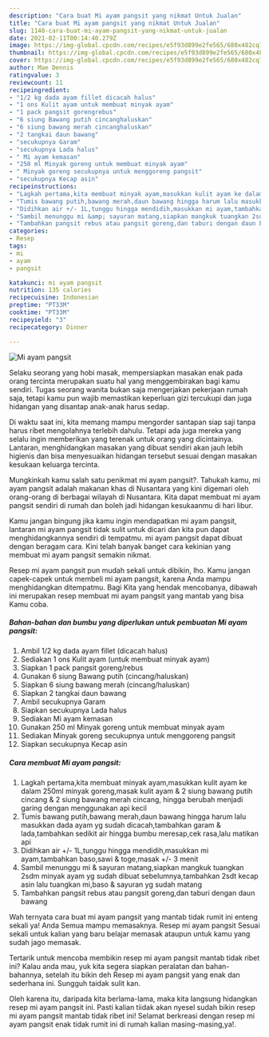 ```yaml
---
description: "Cara buat Mi ayam pangsit yang nikmat Untuk Jualan"
title: "Cara buat Mi ayam pangsit yang nikmat Untuk Jualan"
slug: 1148-cara-buat-mi-ayam-pangsit-yang-nikmat-untuk-jualan
date: 2021-02-11T00:14:40.279Z
image: https://img-global.cpcdn.com/recipes/e5f93d899e2fe565/680x482cq70/mi-ayam-pangsit-foto-resep-utama.jpg
thumbnail: https://img-global.cpcdn.com/recipes/e5f93d899e2fe565/680x482cq70/mi-ayam-pangsit-foto-resep-utama.jpg
cover: https://img-global.cpcdn.com/recipes/e5f93d899e2fe565/680x482cq70/mi-ayam-pangsit-foto-resep-utama.jpg
author: Mae Dennis
ratingvalue: 3
reviewcount: 11
recipeingredient:
- "1/2 kg dada ayam fillet dicacah halus"
- "1 ons Kulit ayam untuk membuat minyak ayam"
- "1 pack pangsit gorengrebus"
- "6 siung Bawang putih cincanghaluskan"
- "6 siung bawang merah cincanghaluskan"
- "2 tangkai daun bawang"
- "secukupnya Garam"
- "secukupnya Lada halus"
- " Mi ayam kemasan"
- "250 ml Minyak goreng untuk membuat minyak ayam"
- " Minyak goreng secukupnya untuk menggoreng pangsit"
- "secukupnya Kecap asin"
recipeinstructions:
- "Lagkah pertama,kita membuat minyak ayam,masukkan kulit ayam ke dalam 250ml minyak goreng,masak kulit ayam &amp; 2 siung bawang putih cincang &amp; 2 siung bawang merah cincang, hingga berubah menjadi garing dengan menggunakan api kecil"
- "Tumis bawang putih,bawang merah,daun bawang hingga harum lalu masukkan dada ayam yg sudah dicacah,tambahkan garam &amp; lada,tambahkan sedikit air hingga bumbu meresap,cek rasa,lalu matikan api"
- "Didihkan air +/- 1L,tunggu hingga mendidih,masukkan mi ayam,tambahkan baso,sawi &amp; toge,masak +/- 3 menit"
- "Sambil menunggu mi &amp; sayuran matang,siapkan mangkuk tuangkan 2sdm minyak ayam yg sudah dibuat sebelumnya,tambahkan 2sdt kecap asin lalu tuangkan mi,baso &amp; sayuran yg sudah matang"
- "Tambahkan pangsit rebus atau pangsit goreng,dan taburi dengan daun bawang"
categories:
- Resep
tags:
- mi
- ayam
- pangsit

katakunci: mi ayam pangsit 
nutrition: 135 calories
recipecuisine: Indonesian
preptime: "PT33M"
cooktime: "PT33M"
recipeyield: "3"
recipecategory: Dinner

---
```



![Mi ayam pangsit](https://img-global.cpcdn.com/recipes/e5f93d899e2fe565/680x482cq70/mi-ayam-pangsit-foto-resep-utama.jpg)

Selaku seorang yang hobi masak, mempersiapkan masakan enak pada orang tercinta merupakan suatu hal yang menggembirakan bagi kamu sendiri. Tugas seorang  wanita bukan saja mengerjakan pekerjaan rumah saja, tetapi kamu pun wajib memastikan keperluan gizi tercukupi dan juga hidangan yang disantap anak-anak harus sedap.

Di waktu  saat ini, kita memang mampu mengorder santapan siap saji tanpa harus ribet mengolahnya terlebih dahulu. Tetapi ada juga mereka yang selalu ingin memberikan yang terenak untuk orang yang dicintainya. Lantaran, menghidangkan masakan yang dibuat sendiri akan jauh lebih higienis dan bisa menyesuaikan hidangan tersebut sesuai dengan masakan kesukaan keluarga tercinta. 



Mungkinkah kamu salah satu penikmat mi ayam pangsit?. Tahukah kamu, mi ayam pangsit adalah makanan khas di Nusantara yang kini digemari oleh orang-orang di berbagai wilayah di Nusantara. Kita dapat membuat mi ayam pangsit sendiri di rumah dan boleh jadi hidangan kesukaanmu di hari libur.

Kamu jangan bingung jika kamu ingin mendapatkan mi ayam pangsit, lantaran mi ayam pangsit tidak sulit untuk dicari dan kita pun dapat menghidangkannya sendiri di tempatmu. mi ayam pangsit dapat dibuat dengan beragam cara. Kini telah banyak banget cara kekinian yang membuat mi ayam pangsit semakin nikmat.

Resep mi ayam pangsit pun mudah sekali untuk dibikin, lho. Kamu jangan capek-capek untuk membeli mi ayam pangsit, karena Anda mampu menghidangkan ditempatmu. Bagi Kita yang hendak mencobanya, dibawah ini merupakan resep membuat mi ayam pangsit yang mantab yang bisa Kamu coba.

<!--inarticleads1-->

##### Bahan-bahan dan bumbu yang diperlukan untuk pembuatan Mi ayam pangsit:

1. Ambil 1/2 kg dada ayam fillet (dicacah halus)
1. Sediakan 1 ons Kulit ayam (untuk membuat minyak ayam)
1. Siapkan 1 pack pangsit goreng/rebus
1. Gunakan 6 siung Bawang putih (cincang/haluskan)
1. Siapkan 6 siung bawang merah (cincang/haluskan)
1. Siapkan 2 tangkai daun bawang
1. Ambil secukupnya Garam
1. Siapkan secukupnya Lada halus
1. Sediakan  Mi ayam kemasan
1. Gunakan 250 ml Minyak goreng untuk membuat minyak ayam
1. Sediakan  Minyak goreng secukupnya untuk menggoreng pangsit
1. Siapkan secukupnya Kecap asin




<!--inarticleads2-->

##### Cara membuat Mi ayam pangsit:

1. Lagkah pertama,kita membuat minyak ayam,masukkan kulit ayam ke dalam 250ml minyak goreng,masak kulit ayam &amp; 2 siung bawang putih cincang &amp; 2 siung bawang merah cincang, hingga berubah menjadi garing dengan menggunakan api kecil
1. Tumis bawang putih,bawang merah,daun bawang hingga harum lalu masukkan dada ayam yg sudah dicacah,tambahkan garam &amp; lada,tambahkan sedikit air hingga bumbu meresap,cek rasa,lalu matikan api
1. Didihkan air +/- 1L,tunggu hingga mendidih,masukkan mi ayam,tambahkan baso,sawi &amp; toge,masak +/- 3 menit
1. Sambil menunggu mi &amp; sayuran matang,siapkan mangkuk tuangkan 2sdm minyak ayam yg sudah dibuat sebelumnya,tambahkan 2sdt kecap asin lalu tuangkan mi,baso &amp; sayuran yg sudah matang
1. Tambahkan pangsit rebus atau pangsit goreng,dan taburi dengan daun bawang




Wah ternyata cara buat mi ayam pangsit yang mantab tidak rumit ini enteng sekali ya! Anda Semua mampu memasaknya. Resep mi ayam pangsit Sesuai sekali untuk kalian yang baru belajar memasak ataupun untuk kamu yang sudah jago memasak.

Tertarik untuk mencoba membikin resep mi ayam pangsit mantab tidak ribet ini? Kalau anda mau, yuk kita segera siapkan peralatan dan bahan-bahannya, setelah itu bikin deh Resep mi ayam pangsit yang enak dan sederhana ini. Sungguh taidak sulit kan. 

Oleh karena itu, daripada kita berlama-lama, maka kita langsung hidangkan resep mi ayam pangsit ini. Pasti kalian tiidak akan nyesel sudah bikin resep mi ayam pangsit mantab tidak ribet ini! Selamat berkreasi dengan resep mi ayam pangsit enak tidak rumit ini di rumah kalian masing-masing,ya!.

